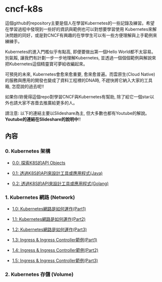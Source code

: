 # cncf-k8s

這個github的repository主要是個人在學習Kubernetes的一些記錄及練習。希望在學習過程中發現到一些好的資訊與範例也可以對想要學習使用
Kubernetes來解決問題的同好，或是對CNCF有興趣的在學學生可以有一些方便理解與上手範例來練練手。

Kubernetes的進入門檻似乎有點高, 即便要做出第一個Hello World都不太容易。別氣餒, 讓我們有計劃一步一步地理解Kubernetes, 並透過一個個個範例與解說來把Kubernetes這個精靈寶可夢給收編起來。

可預見的未來, Kubernetes會愈來愈重要, 愈來愈普遍。而雲原生(Cloud Native)的服務與應用的開發也變成了資料工程裡的DNA時, 不趕快將它納入大家的工具箱, 怎麼說的過去呢!!

如果你/妳覺得這個repo對學習CNCF與Kubernetes有幫助, 除了給它一個star以外也請大家不吝嗇去推廣給更多的人。

請注意: 以下的連結主要以Slideshare為主, 但大多數也都有Youtube的解說。**Youtube的連結在Slideshare的說明中**!!

## 內容

### 0. Kubernetes 架構

* [0.0: 探索K8S的API Objects](https://www.slideshare.net/erhwenkuo/cncf-explore-k8sapi)

* [0.1: 透過K8S的API來設計工具或應用程式(Java)](https://www.slideshare.net/erhwenkuo/cncf-explore-k8s-api-using-java-client)

* [0.2: 透過K8S的API來設計工具或應用程式(Golang)](https://www.slideshare.net/erhwenkuo/cncf-explore-k8sapigo)

### 1. Kubernetes 網路 (Network)

* [1.0: Kubernetes網路是如何運作(Part1)](https://www.slideshare.net/erhwenkuo/cncf-k8snetworkpart1)

* [1.1: Kubernetes網路是如何運作(Part2)](https://www.slideshare.net/erhwenkuo/cncf-k8snetwork02-137938815)

* [1.2: Kubernetes網路是如何運作(Part3)](https://www.slideshare.net/erhwenkuo/cncf-k8snetwork03-ingress-introduction)

* [1.3: Ingress & Ingress Controller範例(Part1)](https://www.slideshare.net/erhwenkuo/cncf-k8s-ingress-example01)

* [1.4: Ingress & Ingress Controller範例(Part2)](https://www.slideshare.net/erhwenkuo/cncf-k8s-ingress-example02)

* [1.5: Ingress & Ingress Controller範例(Part3)](https://www.slideshare.net/erhwenkuo/cncf-k8s-ingress-example03)

### 2. Kubernetes 存儲 (Volume)

